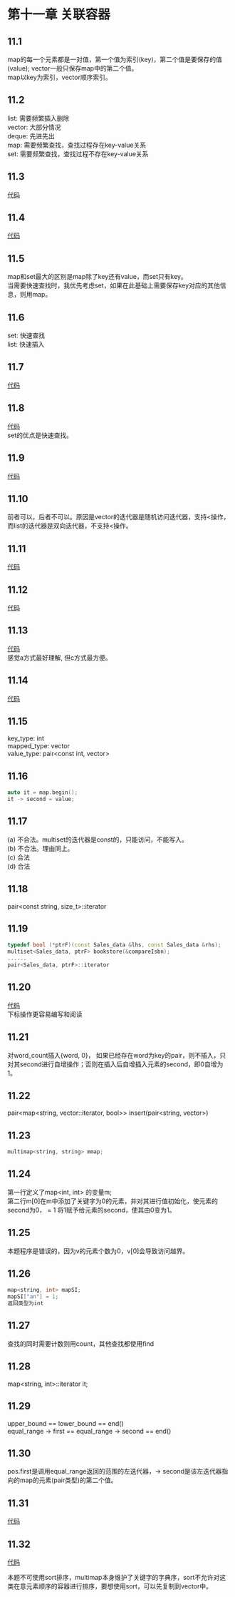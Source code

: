 # 第十一章 关联容器

## 11.1
map的每一个元素都是一对值，第一个值为索引(key)，第二个值是要保存的值(value); vector一般只保存map中的第二个值。  
map以key为索引，vector顺序索引。

## 11.2
list: 需要频繁插入删除  
vector: 大部分情况  
deque: 先进先出  
map: 需要频繁查找，查找过程存在key-value关系  
set: 需要频繁查找，查找过程不存在key-value关系  

## 11.3
[代码](https://github.com/dqxcj/C-Primer-answer/blob/main/chapter11/11_3.cpp)

## 11.4
[代码](https://github.com/dqxcj/C-Primer-answer/blob/main/chapter11/11_4.cpp)

## 11.5
map和set最大的区别是map除了key还有value，而set只有key。  
当需要快速查找时，我优先考虑set，如果在此基础上需要保存key对应的其他信息，则用map。

## 11.6
set: 快速查找  
list: 快速插入

## 11.7
[代码](https://github.com/dqxcj/C-Primer-answer/blob/main/chapter11/11_7.cpp)

## 11.8
[代码](https://github.com/dqxcj/C-Primer-answer/blob/main/chapter11/11_8.cpp)  
set的优点是快速查找。

## 11.9
[代码](https://github.com/dqxcj/C-Primer-answer/blob/main/chapter11/11_9.cpp)  

## 11.10
前者可以，后者不可以。原因是vector的迭代器是随机访问迭代器，支持<操作，而list的迭代器是双向迭代器，不支持<操作。

## 11.11
[代码](https://github.com/dqxcj/C-Primer-answer/blob/main/chapter11/11_11.cpp)  

## 11.12
[代码](https://github.com/dqxcj/C-Primer-answer/blob/main/chapter11/11_12.cpp)  

## 11.13
[代码](https://github.com/dqxcj/C-Primer-answer/blob/main/chapter11/11_13.cpp)   
感觉a方式最好理解, 但c方式最方便。

## 11.14
[代码](https://github.com/dqxcj/C-Primer-answer/blob/main/chapter11/11_14.cpp) 

## 11.15  
key_type: int  
mapped_type: vector<int>  
value_type: pair<const int, vector<int>>

## 11.16
```c++
auto it = map.begin();
it -> second = value;
```

## 11.17
(a) 不合法。multiset的迭代器是const的，只能访问，不能写入。    
(b) 不合法。理由同上。  
(c) 合法  
(d) 合法  

## 11.18
pair<const string, size_t>::iterator

## 11.19
```c++
typedef bool (*ptrF)(const Sales_data &lhs, const Sales_data &rhs);
multiset<Sales_data, ptrF> bookstore(&compareIsbn);
......
pair<Sales_data, ptrF>::iterator
```

## 11.20
[代码](https://github.com/dqxcj/C-Primer-answer/blob/main/chapter11/11_20.cpp)  
下标操作更容易编写和阅读 

## 11.21
对word_count插入{word, 0}， 如果已经存在word为key的pair，则不插入，只对其second进行自增操作；否则在插入后自增插入元素的second，即0自增为1。

## 11.22
pair<map<string, vector<int>::iterator, bool>> insert(pair<string, vector<int>>)

## 11.23
```c++
multimap<string, string> mmap;
```

## 11.24
第一行定义了map<int, int> 的变量m;  
第二行m[0]在m中添加了关键字为0的元素，并对其进行值初始化，使元素的second为0， = 1 将1赋予给元素的second，使其由0变为1。

## 11.25
本题程序是错误的，因为v的元素个数为0，v[0]会导致访问越界。

## 11.26
```c++
map<string, int> mapSI;
mapSI["an"] = 1;
返回类型为int
```

## 11.27
查找的同时需要计数则用count，其他查找都使用find

## 11.28
map<string, int>::iterator it;

## 11.29
upper_bound == lower_bound == end()  
equal_range -> first == equal_range -> second == end()

## 11.30
pos.first是调用equal_range返回的范围的左迭代器，-> second是该左迭代器指向的map的元素(pair类型)的第二个值。

## 11.31 
[代码](https://github.com/dqxcj/C-Primer-answer/blob/main/chapter11/11_31.cpp)  

## 11.32
[代码](https://github.com/dqxcj/C-Primer-answer/blob/main/chapter11/11_32.cpp) 

本题不可使用sort排序，multimap本身维护了关键字的字典序，sort不允许对这类在意元素顺序的容器进行排序，要想使用sort，可以先复制到vector中。
